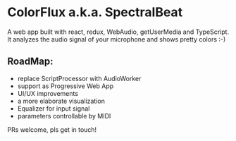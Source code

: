 # ColorFlux a.k.a. SpectralBeat
A web app built with react, redux, WebAudio, getUserMedia and TypeScript.
It analyzes the audio signal of your microphone and shows pretty colors :-)

## RoadMap:
- replace ScriptProcessor with AudioWorker
- support as Progressive Web App
- UI/UX improvements
- a more elaborate visualization
- Equalizer for input signal
- parameters controllable by MIDI

PRs welcome, pls get in touch!